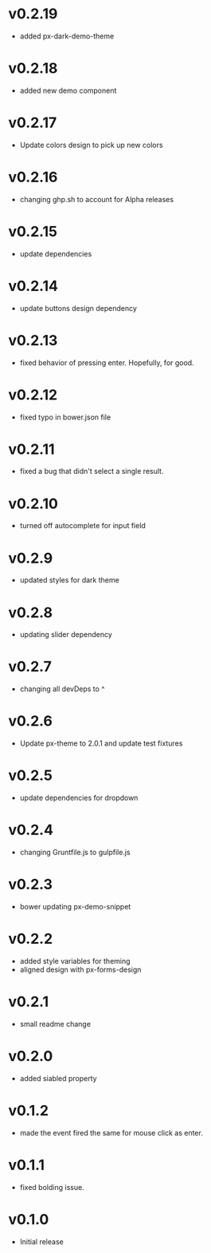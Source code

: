 v0.2.19
==================
* added px-dark-demo-theme

v0.2.18
==================
* added new demo component

v0.2.17
==================
* Update colors design to pick up new colors

v0.2.16
==================
* changing ghp.sh to account for Alpha releases

v0.2.15
==================
* update dependencies

v0.2.14
==================
* update buttons design dependency

v0.2.13
==================
* fixed behavior of pressing enter. Hopefully, for good.

v0.2.12
==================
* fixed typo in bower.json file

v0.2.11
==================
* fixed a bug that didn't select a single result.

v0.2.10
==================
* turned off autocomplete for input field

v0.2.9
==================
* updated styles for dark theme

v0.2.8
==================
* updating slider dependency

v0.2.7
==================
* changing all devDeps to ^

v0.2.6
==================
* Update px-theme to 2.0.1 and update test fixtures

v0.2.5
==================
* update dependencies for dropdown


v0.2.4
==================
* changing Gruntfile.js to gulpfile.js


v0.2.3
==================
* bower updating px-demo-snippet

v0.2.2
=================
* added style variables for theming
* aligned design with px-forms-design

v0.2.1
=================
* small readme change

v0.2.0
==================
* added siabled property

v0.1.2
==================
* made the event fired the same for mouse click as enter.

v0.1.1
==================
* fixed bolding issue.

v0.1.0
==================
* Initial release
